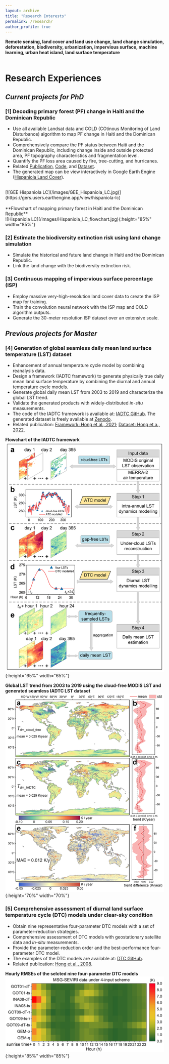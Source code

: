 ```yaml
---
layout: archive
title: "Research Interests"
permalink: /research/
author_profile: true
---
```



<!-- # Research Interests -->

**Remote sensing, land cover and land use change, land change simulation, deforestation, biodiversity, urbanization, impervious surface, machine learning, urban heat island, land surface temperature**
<br>
<br>

# Research Experiences
## *Current projects for PhD*
### [1] Decoding primary forest (PF) change in Haiti and the Dominican Republic 
* Use all available Landsat data and COLD (COtinous Monitoring of Land Disturbance) algorithm to map PF change in Haiti and the Dominican Republic.
* Comprehensively compare the PF status between Haiti and the Dominican Republic, including change inside and outside protected area, PF topography characteristics and fragmentation level.
* Quantify the PF loss area caused by fire, tree-cutting, and hurricanes.
* Related [Publication](https://www.sciencedirect.com/science/article/pii/S0034425724006163), [Code](https://github.com/faluhong/hispaniola_land_cover_mapping), and [Dataset](https://doi.org/10.6084/m9.figshare.28100408).
* The generated map can be view interactively in Google Earth Engine ([Hispaniola Land Cover](https://gers.users.earthengine.app/view/hispaniola-lc)).
<br>
[![GEE Hispaniola LC](/images/GEE_Hispaniola_LC.jpg)](https://gers.users.earthengine.app/view/hispaniola-lc)
<br>
<br>
**Flowchart of mapping primary forest in Haiti and the Dominican Republic**
<br>
![Hispaniola LC](/images/Hispaniola_LC_flowchart.jpg){:height="85%" width="85%"}
<br>

### [2] Estimate the biodiversity extinction risk using land change simulation
* Simulate the historical and future land change in Haiti and the Dominican Republic.
* Link the land change with the biodiversity extinction risk.

### [3] Continuous mapping of impervious surface percentage (ISP)
* Employ massive very-high-resolution land cover data to create the ISP map for training. 
* Train the convolution neural network with the ISP map and COLD algorithm outputs.
* Generate the 30-meter resolution ISP dataset over an extensive scale.

## *Previous projects for Master*
### [4] Generation of global seamless daily mean land surface temperature (LST) dataset
* Enhancement of annual temperature cycle model by combining reanalysis data.
* Design a framework (IADTC framework) to generate physically true daily mean land surface temperature by combining the diurnal and annual temperature cycle models.
* Generate global daily mean LST from 2003 to 2019 and characterize the global LST trend.
* Validate the generated products with widely-distributed _in-situ_ measurements. 
* The code of the IADTC framework is available at: [IADTC GitHub](https://github.com/faluhong/IADTC-framework). The generated dataset is freely available at [Zenodo](https://zenodo.org/record/6287052).
* Related publication: [Framework: Hong et al., 2021](https://www.sciencedirect.com/science/article/pii/S0034425721003321); [Dataset: Hong et a., 2022](https://essd.copernicus.org/articles/14/3091/2022/).

**Flowchart of the IADTC framework**
<br>
![IADTC framework](/images/2021_daily_mean_LST_framework.jpg){:height="65%" width="65%"}
<br>

**Global LST trend from 2003 to 2019 using the cloud-free MODIS LST and generated seamless IADTC LST dataset**
<br>
![Global LST](/images/Global_LST_trend_2003_2019.jpg){:height="70%" width="70%"}


### [5] Comprehensive assessment of diurnal land surface temperature cycle (DTC) models under clear-sky condition
* Obtain nine representative four-parameter DTC models with a set of parameter-reduction strategies.
* Comprehensive assessment of DTC models with geostationary satellite data and _in-situ_ measurements.
* Provide the parameter-reduction order and the best-performance four-parameter DTC model.
* The examples of the DTC models are available at: [DTC GitHub](https://github.com/faluhong/ATC-and-DTC-Code).
* Related publication: [Hong et al., 2008](https://www.sciencedirect.com/science/article/pii/S0924271618301710).

**Hourly RMSEs of the selcted nine four-parameter DTC models**
![image_four_parameter_DTC](/images/MSG-SEVIRI_four_points.png){:height="85%" width="85%"}










